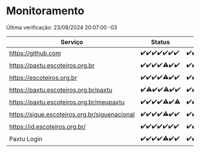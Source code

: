 # Monitoramento

Última verificação: 23/08/2024 20:07:00 -03

|Serviço|Status|Últimas 24h|
|---|---|---|
|https://github.com|<span title="2024-08-16: OK=24">✔️</span><span title="2024-08-17: OK=24">✔️</span><span title="2024-08-18: OK=23">✔️</span><span title="2024-08-19: OK=23">✔️</span><span title="2024-08-20: OK=24">✔️</span><span title="2024-08-21: OK=24">✔️</span><span title="2024-08-22: OK=22">✔️</span>|<span title="22/08/2024 20:07:00 -03 : 200">✔️</span><span title="22/08/2024 21:35:00 -03 : 200">✔️</span><span title="22/08/2024 22:59:00 -03 : 200">✔️</span><span title="22/08/2024 23:35:00 -03 : 200">✔️</span><span title="23/08/2024 00:08:00 -03 : 200">✔️</span><span title="23/08/2024 01:09:00 -03 : 200">✔️</span><span title="23/08/2024 02:08:00 -03 : 200">✔️</span><span title="23/08/2024 03:10:00 -03 : 200">✔️</span><span title="23/08/2024 04:08:00 -03 : 200">✔️</span><span title="23/08/2024 05:11:00 -03 : 200">✔️</span><span title="23/08/2024 06:07:00 -03 : 200">✔️</span><span title="23/08/2024 07:08:00 -03 : 200">✔️</span><span title="23/08/2024 08:05:00 -03 : 200">✔️</span><span title="23/08/2024 09:13:00 -03 : 200">✔️</span><span title="23/08/2024 10:12:00 -03 : 200">✔️</span><span title="23/08/2024 11:07:00 -03 : 200">✔️</span><span title="23/08/2024 12:08:00 -03 : 200">✔️</span><span title="23/08/2024 13:09:00 -03 : 200">✔️</span><span title="23/08/2024 14:06:00 -03 : 200">✔️</span><span title="23/08/2024 15:09:00 -03 : 200">✔️</span><span title="23/08/2024 16:04:00 -03 : 200">✔️</span><span title="23/08/2024 17:08:00 -03 : 200">✔️</span><span title="23/08/2024 18:06:00 -03 : 200">✔️</span><span title="23/08/2024 19:07:00 -03 : 200">✔️</span><span title="23/08/2024 20:07:00 -03 : 200">✔️</span>|
|https://paxtu.escoteiros.org.br|<span title="2024-08-16: OK=24">✔️</span><span title="2024-08-17: OK=24">✔️</span><span title="2024-08-18: OK=23">✔️</span><span title="2024-08-19: OK=23">✔️</span><span title="2024-08-20: OK=23, Falhas=1">⚠️</span><span title="2024-08-21: OK=24">✔️</span><span title="2024-08-22: OK=22">✔️</span>|<span title="22/08/2024 20:07:00 -03 : 200">✔️</span><span title="22/08/2024 21:35:00 -03 : 200">✔️</span><span title="22/08/2024 22:59:00 -03 : 200">✔️</span><span title="22/08/2024 23:35:00 -03 : 200">✔️</span><span title="23/08/2024 00:08:00 -03 : 200">✔️</span><span title="23/08/2024 01:09:00 -03 : 200">✔️</span><span title="23/08/2024 02:08:00 -03 : 200">✔️</span><span title="23/08/2024 03:10:00 -03 : 200">✔️</span><span title="23/08/2024 04:08:00 -03 : 200">✔️</span><span title="23/08/2024 05:11:00 -03 : 200">✔️</span><span title="23/08/2024 06:07:00 -03 : 200">✔️</span><span title="23/08/2024 07:08:00 -03 : 200">✔️</span><span title="23/08/2024 08:05:00 -03 : 200">✔️</span><span title="23/08/2024 09:13:00 -03 : 200">✔️</span><span title="23/08/2024 10:12:00 -03 : 200">✔️</span><span title="23/08/2024 11:07:00 -03 : 200">✔️</span><span title="23/08/2024 12:08:00 -03 : 200">✔️</span><span title="23/08/2024 13:09:00 -03 : 200">✔️</span><span title="23/08/2024 14:06:00 -03 : 200">✔️</span><span title="23/08/2024 15:09:00 -03 : 200">✔️</span><span title="23/08/2024 16:04:00 -03 : 200">✔️</span><span title="23/08/2024 17:08:00 -03 : 200">✔️</span><span title="23/08/2024 18:06:00 -03 : 200">✔️</span><span title="23/08/2024 19:07:00 -03 : 200">✔️</span><span title="23/08/2024 20:07:00 -03 : 200">✔️</span>|
|https://escoteiros.org.br|<span title="2024-08-16: OK=24">✔️</span><span title="2024-08-17: OK=24">✔️</span><span title="2024-08-18: OK=23">✔️</span><span title="2024-08-19: OK=23">✔️</span><span title="2024-08-20: OK=23, Falhas=1">⚠️</span><span title="2024-08-21: OK=24">✔️</span><span title="2024-08-22: OK=22">✔️</span>|<span title="22/08/2024 20:07:00 -03 : 200">✔️</span><span title="22/08/2024 21:35:00 -03 : 200">✔️</span><span title="22/08/2024 22:59:00 -03 : 200">✔️</span><span title="22/08/2024 23:35:00 -03 : 200">✔️</span><span title="23/08/2024 00:08:00 -03 : 200">✔️</span><span title="23/08/2024 01:10:00 -03 : 200">✔️</span><span title="23/08/2024 02:08:00 -03 : 200">✔️</span><span title="23/08/2024 03:10:00 -03 : 200">✔️</span><span title="23/08/2024 04:08:00 -03 : 200">✔️</span><span title="23/08/2024 05:11:00 -03 : 200">✔️</span><span title="23/08/2024 06:07:00 -03 : 200">✔️</span><span title="23/08/2024 07:08:00 -03 : 200">✔️</span><span title="23/08/2024 08:05:00 -03 : 200">✔️</span><span title="23/08/2024 09:13:00 -03 : 200">✔️</span><span title="23/08/2024 10:12:00 -03 : 200">✔️</span><span title="23/08/2024 11:07:00 -03 : 200">✔️</span><span title="23/08/2024 12:08:00 -03 : 200">✔️</span><span title="23/08/2024 13:09:00 -03 : 200">✔️</span><span title="23/08/2024 14:06:00 -03 : 200">✔️</span><span title="23/08/2024 15:09:00 -03 : 200">✔️</span><span title="23/08/2024 16:04:00 -03 : 200">✔️</span><span title="23/08/2024 17:08:00 -03 : 200">✔️</span><span title="23/08/2024 18:06:00 -03 : 200">✔️</span><span title="23/08/2024 19:07:00 -03 : 200">✔️</span><span title="23/08/2024 20:07:00 -03 : 200">✔️</span>|
|https://paxtu.escoteiros.org.br/paxtu|<span title="2024-08-16: OK=24">✔️</span><span title="2024-08-17: OK=23, Falhas=1">⚠️</span><span title="2024-08-18: OK=23">✔️</span><span title="2024-08-19: OK=23">✔️</span><span title="2024-08-20: OK=23, Falhas=1">⚠️</span><span title="2024-08-21: OK=24">✔️</span><span title="2024-08-22: OK=22">✔️</span>|<span title="22/08/2024 20:07:00 -03 : 200">✔️</span><span title="22/08/2024 21:35:00 -03 : 200">✔️</span><span title="22/08/2024 22:59:00 -03 : 200">✔️</span><span title="22/08/2024 23:35:00 -03 : 200">✔️</span><span title="23/08/2024 00:08:00 -03 : 200">✔️</span><span title="23/08/2024 01:10:00 -03 : 200">✔️</span><span title="23/08/2024 02:08:00 -03 : 200">✔️</span><span title="23/08/2024 03:10:00 -03 : 200">✔️</span><span title="23/08/2024 04:08:00 -03 : 200">✔️</span><span title="23/08/2024 05:11:00 -03 : 200">✔️</span><span title="23/08/2024 06:07:00 -03 : 200">✔️</span><span title="23/08/2024 07:08:00 -03 : 200">✔️</span><span title="23/08/2024 08:05:00 -03 : 200">✔️</span><span title="23/08/2024 09:13:00 -03 : 200">✔️</span><span title="23/08/2024 10:12:00 -03 : 200">✔️</span><span title="23/08/2024 11:07:00 -03 : 200">✔️</span><span title="23/08/2024 12:08:00 -03 : 200">✔️</span><span title="23/08/2024 13:10:00 -03 : 200">✔️</span><span title="23/08/2024 14:06:00 -03 : 200">✔️</span><span title="23/08/2024 15:09:00 -03 : 200">✔️</span><span title="23/08/2024 16:04:00 -03 : 200">✔️</span><span title="23/08/2024 17:08:00 -03 : 200">✔️</span><span title="23/08/2024 18:06:00 -03 : 200">✔️</span><span title="23/08/2024 19:07:00 -03 : 200">✔️</span><span title="23/08/2024 20:07:00 -03 : 200">✔️</span>|
|https://paxtu.escoteiros.org.br/meupaxtu|<span title="2024-08-16: OK=24">✔️</span><span title="2024-08-17: OK=24">✔️</span><span title="2024-08-18: OK=23">✔️</span><span title="2024-08-19: OK=23">✔️</span><span title="2024-08-20: OK=23, Falhas=1">⚠️</span><span title="2024-08-21: OK=24">✔️</span><span title="2024-08-22: OK=21, Falhas=1">⚠️</span>|<span title="22/08/2024 20:07:00 -03 : 200">✔️</span><span title="22/08/2024 21:35:00 -03 : 200">✔️</span><span title="22/08/2024 22:59:00 -03 : 200">✔️</span><span title="22/08/2024 23:35:00 -03 : 200">✔️</span><span title="23/08/2024 00:08:00 -03 : 200">✔️</span><span title="23/08/2024 01:10:00 -03 : 200">✔️</span><span title="23/08/2024 02:08:00 -03 : 200">✔️</span><span title="23/08/2024 03:10:00 -03 : 200">✔️</span><span title="23/08/2024 04:08:00 -03 : 200">✔️</span><span title="23/08/2024 05:11:00 -03 : 200">✔️</span><span title="23/08/2024 06:07:00 -03 : 200">✔️</span><span title="23/08/2024 07:08:00 -03 : 200">✔️</span><span title="23/08/2024 08:05:00 -03 : 200">✔️</span><span title="23/08/2024 09:13:00 -03 : 200">✔️</span><span title="23/08/2024 10:12:00 -03 : 200">✔️</span><span title="23/08/2024 11:07:00 -03 : 200">✔️</span><span title="23/08/2024 12:08:00 -03 : 200">✔️</span><span title="23/08/2024 13:10:00 -03 : 200">✔️</span><span title="23/08/2024 14:06:00 -03 : 200">✔️</span><span title="23/08/2024 15:09:00 -03 : 200">✔️</span><span title="23/08/2024 16:04:00 -03 : 200">✔️</span><span title="23/08/2024 17:08:00 -03 : 200">✔️</span><span title="23/08/2024 18:06:00 -03 : 200">✔️</span><span title="23/08/2024 19:07:00 -03 : 200">✔️</span><span title="23/08/2024 20:07:00 -03 : 200">✔️</span>|
|https://sigue.escoteiros.org.br/siguenacional|<span title="2024-08-16: OK=24">✔️</span><span title="2024-08-17: OK=24">✔️</span><span title="2024-08-18: OK=23">✔️</span><span title="2024-08-19: OK=23">✔️</span><span title="2024-08-20: OK=23, Falhas=1">⚠️</span><span title="2024-08-21: OK=24">✔️</span><span title="2024-08-22: OK=22">✔️</span>|<span title="22/08/2024 20:07:00 -03 : 200">✔️</span><span title="22/08/2024 21:35:00 -03 : 200">✔️</span><span title="22/08/2024 22:59:00 -03 : 200">✔️</span><span title="22/08/2024 23:35:00 -03 : 200">✔️</span><span title="23/08/2024 00:08:00 -03 : 200">✔️</span><span title="23/08/2024 01:10:00 -03 : 200">✔️</span><span title="23/08/2024 02:08:00 -03 : 200">✔️</span><span title="23/08/2024 03:10:00 -03 : 200">✔️</span><span title="23/08/2024 04:08:00 -03 : 200">✔️</span><span title="23/08/2024 05:11:00 -03 : 200">✔️</span><span title="23/08/2024 06:07:00 -03 : 200">✔️</span><span title="23/08/2024 07:08:00 -03 : 200">✔️</span><span title="23/08/2024 08:05:00 -03 : 200">✔️</span><span title="23/08/2024 09:13:00 -03 : 200">✔️</span><span title="23/08/2024 10:12:00 -03 : 200">✔️</span><span title="23/08/2024 11:07:00 -03 : 200">✔️</span><span title="23/08/2024 12:08:00 -03 : 200">✔️</span><span title="23/08/2024 13:10:00 -03 : 200">✔️</span><span title="23/08/2024 14:06:00 -03 : 200">✔️</span><span title="23/08/2024 15:09:00 -03 : 200">✔️</span><span title="23/08/2024 16:04:00 -03 : 200">✔️</span><span title="23/08/2024 17:08:00 -03 : 200">✔️</span><span title="23/08/2024 18:06:00 -03 : 200">✔️</span><span title="23/08/2024 19:07:00 -03 : 200">✔️</span><span title="23/08/2024 20:07:00 -03 : 200">✔️</span>|
|https://id.escoteiros.org.br/|<span title="2024-08-16: OK=24">✔️</span><span title="2024-08-17: OK=24">✔️</span><span title="2024-08-18: OK=23">✔️</span><span title="2024-08-19: OK=23">✔️</span><span title="2024-08-20: OK=24">✔️</span><span title="2024-08-21: OK=24">✔️</span><span title="2024-08-22: OK=22">✔️</span>|<span title="22/08/2024 20:07:00 -03 : 200">✔️</span><span title="22/08/2024 21:35:00 -03 : 200">✔️</span><span title="22/08/2024 22:59:00 -03 : 200">✔️</span><span title="22/08/2024 23:35:00 -03 : 200">✔️</span><span title="23/08/2024 00:08:00 -03 : 200">✔️</span><span title="23/08/2024 01:10:00 -03 : 200">✔️</span><span title="23/08/2024 02:08:00 -03 : 200">✔️</span><span title="23/08/2024 03:10:00 -03 : 200">✔️</span><span title="23/08/2024 04:08:00 -03 : 200">✔️</span><span title="23/08/2024 05:11:00 -03 : 200">✔️</span><span title="23/08/2024 06:07:00 -03 : 200">✔️</span><span title="23/08/2024 07:08:00 -03 : 200">✔️</span><span title="23/08/2024 08:05:00 -03 : 200">✔️</span><span title="23/08/2024 09:13:00 -03 : 200">✔️</span><span title="23/08/2024 10:12:00 -03 : 200">✔️</span><span title="23/08/2024 11:07:00 -03 : 200">✔️</span><span title="23/08/2024 12:08:00 -03 : 200">✔️</span><span title="23/08/2024 13:10:00 -03 : 200">✔️</span><span title="23/08/2024 14:06:00 -03 : 200">✔️</span><span title="23/08/2024 15:09:00 -03 : 200">✔️</span><span title="23/08/2024 16:04:00 -03 : 200">✔️</span><span title="23/08/2024 17:08:00 -03 : 200">✔️</span><span title="23/08/2024 18:06:00 -03 : 200">✔️</span><span title="23/08/2024 19:07:00 -03 : 200">✔️</span><span title="23/08/2024 20:07:00 -03 : 200">✔️</span>|
|Paxtu Login|<span title="2024-08-16: OK=24">✔️</span><span title="2024-08-17: OK=24">✔️</span><span title="2024-08-18: OK=23">✔️</span><span title="2024-08-19: OK=23">✔️</span><span title="2024-08-20: OK=23, Falhas=1">⚠️</span><span title="2024-08-21: OK=24">✔️</span><span title="2024-08-22: OK=22">✔️</span>|<span title="22/08/2024 20:07:00 -03 : 200">✔️</span><span title="22/08/2024 21:35:00 -03 : 200">✔️</span><span title="22/08/2024 22:59:00 -03 : 200">✔️</span><span title="22/08/2024 23:35:00 -03 : 200">✔️</span><span title="23/08/2024 00:08:00 -03 : 200">✔️</span><span title="23/08/2024 01:10:00 -03 : 200">✔️</span><span title="23/08/2024 02:08:00 -03 : 200">✔️</span><span title="23/08/2024 03:10:00 -03 : 200">✔️</span><span title="23/08/2024 04:08:00 -03 : 200">✔️</span><span title="23/08/2024 05:11:00 -03 : 200">✔️</span><span title="23/08/2024 06:07:00 -03 : 200">✔️</span><span title="23/08/2024 07:08:00 -03 : 200">✔️</span><span title="23/08/2024 08:05:00 -03 : 200">✔️</span><span title="23/08/2024 09:13:00 -03 : 200">✔️</span><span title="23/08/2024 10:12:00 -03 : 200">✔️</span><span title="23/08/2024 11:07:00 -03 : 200">✔️</span><span title="23/08/2024 12:08:00 -03 : 200">✔️</span><span title="23/08/2024 13:10:00 -03 : 200">✔️</span><span title="23/08/2024 14:06:00 -03 : 200">✔️</span><span title="23/08/2024 15:09:00 -03 : 200">✔️</span><span title="23/08/2024 16:04:00 -03 : 200">✔️</span><span title="23/08/2024 17:08:00 -03 : 200">✔️</span><span title="23/08/2024 18:06:00 -03 : 200">✔️</span><span title="23/08/2024 19:07:00 -03 : 200">✔️</span><span title="23/08/2024 20:07:00 -03 : 200">✔️</span>|
